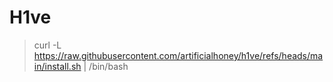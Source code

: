 # H1ve

> curl -L https://raw.githubusercontent.com/artificialhoney/h1ve/refs/heads/main/install.sh | /bin/bash
